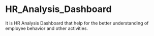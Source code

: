 # HR_Analysis_Dashboard
It is HR Analysis Dashboard that help for the better understanding of employee behavior and other activities.
